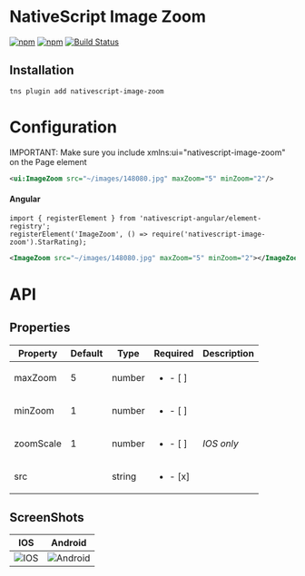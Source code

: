 # NativeScript Image Zoom

[![npm](https://img.shields.io/npm/v/nativescript-image-zoom.svg)](https://www.npmjs.com/package/nativescript-image-zoom)
[![npm](https://img.shields.io/npm/dt/nativescript-image-zoom.svg?label=npm%20downloads)](https://www.npmjs.com/package/nativescript-image-zoom)
[![Build Status](https://travis-ci.org//triniwiz/nativescript-image-zoom.svg?branch=master)](https://travis-ci.org/triniwiz/nativescript-image-zoom)

## Installation

```
tns plugin add nativescript-image-zoom
```

# Configuration

IMPORTANT: Make sure you include xmlns:ui="nativescript-image-zoom" on the
Page element

```xml
<ui:ImageZoom src="~/images/148080.jpg" maxZoom="5" minZoom="2"/>
```

#### Angular

```
import { registerElement } from 'nativescript-angular/element-registry';
registerElement('ImageZoom', () => require('nativescript-image-zoom').StarRating);
```

```xml
<ImageZoom src="~/images/148080.jpg" maxZoom="5" minZoom="2"></ImageZoom>
```


# API


## Properties

| Property | Default | Type | Required | Description  |
| --- | --- | --- | ---| ---|
| maxZoom | 5 | number | <ul><li>- [ ] </li></ul> | |
| minZoom | 1 | number | <ul><li>- [ ] </li></ul> |  |
| zoomScale | 1 | number | <ul><li>- [ ] </li></ul> | *IOS only*|
| src |  | string | <ul><li>- [x] </li></ul> | |


## ScreenShots
| IOS | Android|
| --- | ---|
|![IOS](https://i.imgur.com/XDBYVdW.gif) | ![Android](https://i.imgur.com/UL20npq.gif)|


